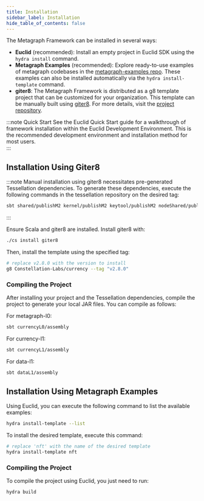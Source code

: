 ```yaml
---
title: Installation
sidebar_label: Installation
hide_table_of_contents: false
---
```


The Metagraph Framework can be installed in several ways:

- **Euclid** (recommended): Install an empty project in Euclid SDK using the `hydra install` command. 
- **Metagraph Examples** (recommended): Explore ready-to-use examples of metagraph codebases in the [metagraph-examples repo](https://github.com/Constellation-Labs/metagraph-examples). These examples can also be installed automatically via the `hydra install-template` command.
- **giter8**: The Metagraph Framework is distributed as a g8 template project that can be customized for your organization. This template can be manually built using [giter8](http://www.foundweekends.org/giter8/). For more details, visit the [project repository](https://github.com/Constellation-Labs/currency.g8).

:::note Quick Start
See the Euclid Quick Start guide for a walkthrough of framework installation within the Euclid Development Environment. This is the recommended development environment and installation method for most users.  
:::

## Installation Using Giter8
:::note
Manual installation using giter8 necessitates pre-generated Tessellation dependencies. To generate these dependencies, execute the following commands in the tessellation repository on the desired tag:
```bash
sbt shared/publishM2 kernel/publishM2 keytool/publishM2 nodeShared/publishM2 dagL1/publishM2 currencyL0/publishM2 currencyL1/publishM2
```
:::

Ensure Scala and giter8 are installed. Install giter8 with:

```bash
./cs install giter8
```

Then, install the template using the specified tag:

```bash
# replace v2.8.0 with the version to install
g8 Constellation-Labs/currency --tag "v2.8.0" 
```

### Compiling the Project

After installing your project and the Tessellation dependencies, compile the project to generate your local JAR files. You can compile as follows:

For metagraph-l0:

```bash
sbt currencyL0/assembly
```

For currency-l1:

```bash
sbt currencyL1/assembly
```
For data-l1:

```bash
sbt dataL1/assembly
```

## Installation Using Metagraph Examples

Using Euclid, you can execute the following command to list the available examples:
```bash
hydra install-template --list
```

To install the desired template, execute this command:

```bash
# replace 'nft' with the name of the desired template
hydra install-template nft
```

### Compiling the Project

To compile the project using Euclid, you just need to run:
```bash
hydra build
```